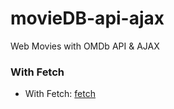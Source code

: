 # movieDB-api-ajax

Web Movies with OMDb API & AJAX 

### With Fetch

- With Fetch: [fetch](https://github.com/hutamatr/movieDB-api-ajax/tree/with-fetch)
